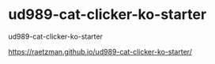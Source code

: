 ud989-cat-clicker-ko-starter
============================

ud989-cat-clicker-ko-starter


https://raetzman.github.io/ud989-cat-clicker-ko-starter/
